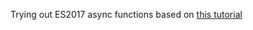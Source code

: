 Trying out ES2017 async functions based on <a href="https://ponyfoo.com/articles/understanding-javascript-async-await">this tutorial</a>